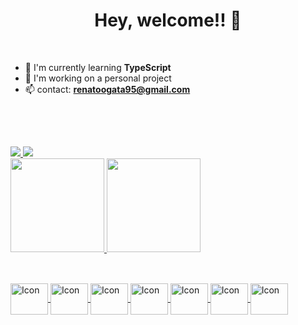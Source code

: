 <h1 align="center">Hey, welcome!! 👋 </h1><br>

- 🌱 I'm currently learning **TypeScript**
- 📗 I'm working on a personal project
- 📫 contact: **renatoogata95@gmail.com**

<br>

##
  
<div>
  <br>
  <a 
     href="mailto:renatoogata95@gmail.com" target="_blank"><img src="https://img.shields.io/badge/Gmail-D14836?style=for-the-badge&logo=gmail&logoColor=white" target="_blank" />
  </a>
  <a 
     href="https://www.linkedin.com/in/renato-ide-ogata-ba3088243/" target="_blank"><img src="https://img.shields.io/badge/LinkedIn-0077B5?style=for-the-badge&logo=linkedin&logoColor=white" target="_blank" />
  </a>
</div>

<div>
  <a href="https://github.com/Renatoogata">
  <img height="150em" src="https://github-readme-stats.vercel.app/api?username=Renatoogata&show_icons=true&theme=dark&include_all_commits=true&count_private=true"/>
  <img height="150em" src="https://github-readme-stats.vercel.app/api/top-langs/?username=Renatoogata&layout=compact&langs_count=3&theme=dark"/>
</div>
  
<br>

##

<div style="display: inline_block">
  <img align="center" alt="Icon" height="50" width="60" src="https://cdn.jsdelivr.net/gh/devicons/devicon/icons/typescript/typescript-original.svg" />
  <img align="center" alt="Icon" height="50" width="60" src="https://cdn.jsdelivr.net/gh/devicons/devicon/icons/react/react-original.svg" />
  <img align="center" alt="Icon" height="50" width="60" src="https://cdn.jsdelivr.net/gh/devicons/devicon/icons/nodejs/nodejs-original.svg" />
  <img align="center" alt="Icon" height="50" width="60" src="https://cdn.jsdelivr.net/gh/devicons/devicon/icons/html5/html5-original.svg" />
  <img align="center" alt="Icon" height="50" width="60" src="https://cdn.jsdelivr.net/gh/devicons/devicon/icons/css3/css3-original.svg" />
  <img align="center" alt="Icon" height="50" width="60" src="https://cdn.jsdelivr.net/gh/devicons/devicon/icons/docker/docker-original.svg" />
  <img align="center" alt="Icon" height="50" width="60" src="https://cdn.jsdelivr.net/gh/devicons/devicon/icons/android/android-original.svg" />
</div>
  
  
